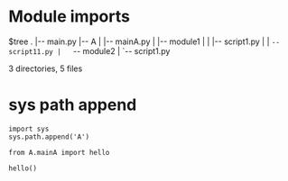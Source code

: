 # Module imports

$tree
.
|-- main.py
|-- A
|   |-- mainA.py
|   |-- module1
|   |   |-- script1.py
|   |   `-- script11.py
|   `-- module2
|       `-- script1.py

3 directories, 5 files

# sys path append

```
import sys
sys.path.append('A')

from A.mainA import hello

hello()
```


